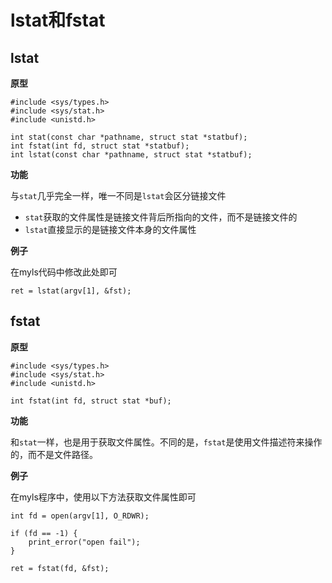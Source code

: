 # lstat和fstat

## lstat

**原型**

```
#include <sys/types.h>
#include <sys/stat.h>
#include <unistd.h>

int stat(const char *pathname, struct stat *statbuf);
int fstat(int fd, struct stat *statbuf);
int lstat(const char *pathname, struct stat *statbuf);
```

**功能**

与`stat`几乎完全一样，唯一不同是`lstat`会区分链接文件

- `stat`获取的文件属性是链接文件背后所指向的文件，而不是链接文件的
- `lstat`直接显示的是链接文件本身的文件属性

**例子**

在myls代码中修改此处即可

```
ret = lstat(argv[1], &fst);
```

## fstat

**原型**

```
#include <sys/types.h>
#include <sys/stat.h>
#include <unistd.h>

int fstat(int fd, struct stat *buf);
```

**功能**

和`stat`一样，也是用于获取文件属性。不同的是，`fstat`是使用文件描述符来操作的，而不是文件路径。

**例子**

在myls程序中，使用以下方法获取文件属性即可

```
int fd = open(argv[1], O_RDWR);

if (fd == -1) {
    print_error("open fail");
}

ret = fstat(fd, &fst);
```
